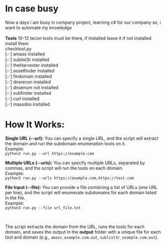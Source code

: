 # In case busy
Now a days i am busy in company project, learning c# for our company so, i want to automate my knowledge<br />
<br />
**Tools**
10-12 tecon tools must be there, if installed leave it if not installed install them <br />
checktool.py<br />
[✅] amass installed<br />
[✅] sublist3r installed<br />
[✅] theHarvester installed<br />
[✅] assetfinder installed<br />
[✅] findomain installed<br />
[✅] dnsrecon installed<br />
[✅] dnsenum not installed<br />
[✅] subfinder installed<br />
[✅] curl installed<br />
[✅] massdns installed<br />
# How It Works:

**Single URL (--url):** You can specify a single URL, and the script will extract the domain and run the subdomain enumeration tools on it.  
Example:  
`python3 run.py --url https://example.com`


**Multiple URLs (--urls):** You can specify multiple URLs, separated by commas, and the script will run the tools on each domain.  
Example:  
`python3 run.py --urls https://example.com,https://test.com`


**File Input (--file):** You can provide a file containing a list of URLs (one URL per line), and the script will enumerate subdomains for each domain listed in the file.  
Example:  
`python3 run.py --file url_file.txt`

<br>

The script extracts the domain from the URL, runs the tools for each domain, and saves the output in the **output** folder with a unique file for each tool and domain (e.g., `amass_example.com.out`, `sublist3r_example.com.out`).
